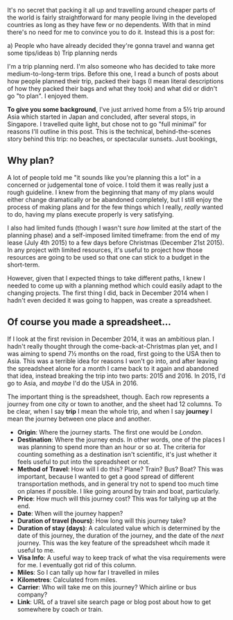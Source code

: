 It's no secret that packing it all up and travelling around cheaper parts of the world is fairly straightforward for many people living in the developed countries as long as they have few or no dependents. With that in mind there's no need for me to convince you to do it. Instead this is a post for:

a) People who have already decided they're gonna travel and wanna get some tips/ideas
b) Trip planning nerds

I'm a trip planning nerd. I'm also someone who has decided to take more medium-to-long-term trips. Before this one, I read a bunch of posts about how people planned their trip, packed their bags (I mean literal descriptions of how they packed their bags and what they took) and what did or didn't go "to plan". I enjoyed them.

**To give you some background**, I've just arrived home from a 5½ trip around Asia which started in Japan and concluded, after several stops, in Singapore. I travelled quite light, but chose not to go "full minimal" for reasons I'll outline in this post. This is the technical, behind-the-scenes story behind this trip: no beaches,  or spectacular sunsets. Just bookings, 

## Why plan?

A lot of people told me "it sounds like you're planning this a lot" in a concerned or judgemental tone of voice. I told them it was really just a rough guideline. I knew from the beginning that many of my plans would either change dramatically or be abandoned completely, but I still enjoy the process of making plans and for the few things which I really, *really* wanted to do, having my plans execute properly is very satisfying.

I also had limited funds (though I wasn't sure *how* limited at the start of the planning phase) and a self-imposed limited timeframe: from the end of my lease (July 4th 2015) to a few days before Christmas (December 21st 2015). In any project with limited resources, it's useful to project how those resources are going to be used so that one can stick to a budget in the short-term.

However, given that I expected things to take different paths, I knew I needed to come up with a planning method which could easily adapt to the changing projects. The first thing I did, back in December 2014 when I hadn't even decided it was going to happen, was create a spreadsheet.

## Of course you made a spreadsheet...

If I look at the first revision in December 2014, it was an ambitious plan. I hadn't really thought through the come-back-at-Christmas plan yet, and I was aiming to spend 7½ months on the road, first going to the USA then to Asia. This was a terrible idea for reasons I won't go into, and after leaving the spreadsheet alone for a month I came back to it again and abandoned that idea, instead breaking the trip into two parts: 2015 and 2016. In 2015, I'd go to Asia, and *maybe* I'd do the USA in 2016.

The important thing is the spreadsheet, though. Each row represents a journey from one city or town to another, and the sheet had 12 columns. To be clear, when I say **trip** I mean the whole trip, and when I say **journey** I mean the journey between one place and another.

* **Origin**: Where the journey starts. The first one would be *London*.
* **Destination**: Where the journey ends. In other words, one of the places I was planning to spend more than an hour or so at. The criteria for counting something as a destination isn't scientific, it's just whether it feels useful to put into the spreadsheet or not.
* **Method of Travel**: How will I do this? Plane? Train? Bus? Boat? This was important, because I wanted to get a good spread of different transportation methods, and in general try not to spend too much time on planes if possible. I like going around by train and boat, particularly.
* **Price**: How much will this journey cost? This was for tallying up at the end.
* **Date**: When will the journey happen?
* **Duration of travel (hours)**: How long will this journey take?
* **Duration of stay (days)**: A calculated value which is determined by the date of this journey, the duration of the journey, and the date of the *next* journey. This was the key feature of the spreadsheet whcih made it useful to me.
* **Visa Info**: A useful way to keep track of what the visa requirements were for me. I eventually got rid of this column.
* **Miles**: So I can tally up how far I travelled in miles
* **Kilometres**: Calculated from miles.
* **Carrier**: Who will take me on this journey? Which airline or bus company?
* **Link**: URL of a travel site search page or blog post about how to get somewhere by coach or train.